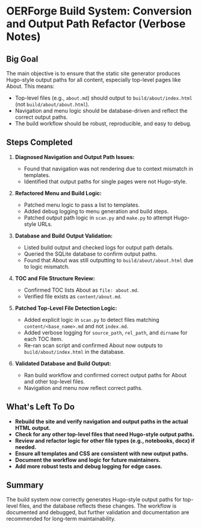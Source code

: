 # OERForge Build System: Conversion and Output Path Refactor (Verbose Notes)

## Big Goal
The main objective is to ensure that the static site generator produces Hugo-style output paths for all content, especially top-level pages like About. This means:
- Top-level files (e.g., `about.md`) should output to `build/about/index.html` (not `build/about/about.html`).
- Navigation and menu logic should be database-driven and reflect the correct output paths.
- The build workflow should be robust, reproducible, and easy to debug.

## Steps Completed
1. **Diagnosed Navigation and Output Path Issues:**
   - Found that navigation was not rendering due to context mismatch in templates.
   - Identified that output paths for single pages were not Hugo-style.

2. **Refactored Menu and Build Logic:**
   - Patched menu logic to pass a list to templates.
   - Added debug logging to menu generation and build steps.
   - Patched output path logic in `scan.py` and `make.py` to attempt Hugo-style URLs.

3. **Database and Build Output Validation:**
   - Listed build output and checked logs for output path details.
   - Queried the SQLite database to confirm output paths.
   - Found that About was still outputting to `build/about/about.html` due to logic mismatch.

4. **TOC and File Structure Review:**
   - Confirmed TOC lists About as `file: about.md`.
   - Verified file exists as `content/about.md`.

5. **Patched Top-Level File Detection Logic:**
   - Added explicit logic in `scan.py` to detect files matching `content/<base_name>.md` and not `index.md`.
   - Added verbose logging for `source_path`, `rel_path`, and `dirname` for each TOC item.
   - Re-ran scan script and confirmed About now outputs to `build/about/index.html` in the database.

6. **Validated Database and Build Output:**
   - Ran build workflow and confirmed correct output paths for About and other top-level files.
   - Navigation and menu now reflect correct paths.

## What's Left To Do
- **Rebuild the site and verify navigation and output paths in the actual HTML output.**
- **Check for any other top-level files that need Hugo-style output paths.**
- **Review and refactor logic for other file types (e.g., notebooks, docx) if needed.**
- **Ensure all templates and CSS are consistent with new output paths.**
- **Document the workflow and logic for future maintainers.**
- **Add more robust tests and debug logging for edge cases.**

## Summary
The build system now correctly generates Hugo-style output paths for top-level files, and the database reflects these changes. The workflow is documented and debugged, but further validation and documentation are recommended for long-term maintainability.
